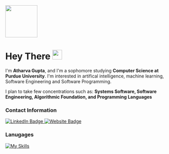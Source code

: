 <div id="header">
  <img src="https://media.giphy.com/media/jdPMeyv9rn0hZHh8n9/giphy.gif" width="100"/>
</div>
<h1>
  Hey There
  <img src="https://media.giphy.com/media/hvRJCLFzcasrR4ia7z/giphy.gif" width="30px"/>
</h1>

I'm **Atharva Gupta**, and I'm a sophomore studying **Computer Science at Purdue University**. I'm interested in artifical intelligence, machine learning, Software Engineering and Software Programming. 

I plan to take few concentrations such as: **Systems Software, Software Engineering, Algorithmic Foundation, and Programming Languages** 

### Contact Information
<div id="badges">
  <a href="https://www.linkedin.com/in/atharva-gupta-7638b023b/">
    <img src="https://img.shields.io/badge/LinkedIn-blue?style=for-the-badge&logo=linkedin&logoColor=white" alt="LinkedIn Badge"/>
  </a>
  <a href="https://www.atharva-gupta.com/">
    <img src="https://img.shields.io/badge/website-000000?style=for-the-badge&logo=About.me&logoColor=white" alt="Website Badge"/>
  </a>
 </div>

 ### Lanugages
 [![My Skills](https://skills.thijs.gg/icons?i=java,c,nodejs,css,git,html,js,nodejs,py&theme=light)](https://skills.thijs.gg)
